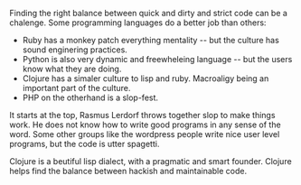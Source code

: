 Finding the right balance between quick and dirty and strict code can be a chalenge.
Some programming languages do a better job than others: 

* Ruby has a monkey patch everything mentality -- but the culture has sound enginering practices.
* Python is also very dynamic and freewheleing language -- but the users know what they are doing.
* Clojure has a simaler culture to lisp and ruby. Macroaligy being an important part of the culture.
* PHP on the otherhand is a slop-fest. 

It starts at the top, Rasmus Lerdorf throws together slop to make things work.
He does not know how to write good programs in any sense of the word.
Some other groups like the wordpress people write nice user level programs,
but the code is utter spagetti.

Clojure is a beutiful lisp dialect, with a pragmatic and smart founder.
Clojure helps find the balance between hackish and maintainable code.